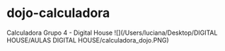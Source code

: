# dojo-calculadora
Calculadora Grupo 4 - Digital House
![](/Users/luciana/Desktop/DIGITAL HOUSE/AULAS DIGITAL HOUSE/calculadora_dojo.PNG)
